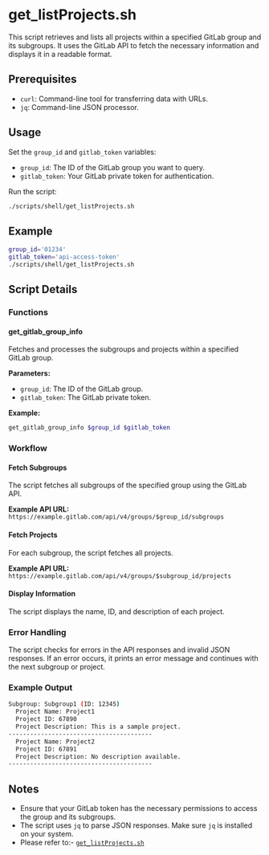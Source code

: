 # get_listProjects.sh

This script retrieves and lists all projects within a specified GitLab group and its subgroups. It uses the GitLab API to fetch the necessary information and displays it in a readable format.

## Prerequisites

- `curl`: Command-line tool for transferring data with URLs.
- `jq`: Command-line JSON processor.

## Usage

Set the `group_id` and `gitlab_token` variables:

- `group_id`: The ID of the GitLab group you want to query.
- `gitlab_token`: Your GitLab private token for authentication.

Run the script:

```sh
./scripts/shell/get_listProjects.sh
```

## Example

```sh
group_id='01234'
gitlab_token='api-access-token'
./scripts/shell/get_listProjects.sh
```

## Script Details

### Functions

#### get_gitlab_group_info

Fetches and processes the subgroups and projects within a specified GitLab group.

**Parameters:**

- `group_id`: The ID of the GitLab group.
- `gitlab_token`: The GitLab private token.

**Example:**

```sh
get_gitlab_group_info $group_id $gitlab_token
```

### Workflow

#### Fetch Subgroups

The script fetches all subgroups of the specified group using the GitLab API.

**Example API URL:** `https://example.gitlab.com/api/v4/groups/$group_id/subgroups`

#### Fetch Projects

For each subgroup, the script fetches all projects.

**Example API URL:** `https://example.gitlab.com/api/v4/groups/$subgroup_id/projects`

#### Display Information

The script displays the name, ID, and description of each project.

### Error Handling

The script checks for errors in the API responses and invalid JSON responses. If an error occurs, it prints an error message and continues with the next subgroup or project.

### Example Output

```sh
Subgroup: Subgroup1 (ID: 12345)
  Project Name: Project1
  Project ID: 67890
  Project Description: This is a sample project.
----------------------------------------
  Project Name: Project2
  Project ID: 67891
  Project Description: No description available.
----------------------------------------
```

## Notes

- Ensure that your GitLab token has the necessary permissions to access the group and its subgroups.
- The script uses `jq` to parse JSON responses. Make sure `jq` is installed on your system.
- Please refer to:- [`get_listProjects.sh`](../scripts/shell/get_listProjects.sh)

